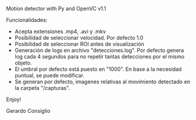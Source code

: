 Motion detector with Py and OpenVC v1.1

Funcionalidades:
- Acepta extensiones .mp4, .avi y .mkv
- Posibilidad de seleccionar velocidad. Por defecto 1.0
- Posibilidad de seleccionar ROI antes de visualización
- Generación de logs en archivo "detecciones.log". Por defecto genera log cada 4 segundos para no repetir tantas detecciones por el mismo objeto.
- El umbral por defecto está puesto en "1000". En base a la necesidad puntual, se puede modificar.
- Se generan por defecto, imagenes relativas al movimiento detectado en la carpeta "/capturas".

Enjoy!

Gerardo Consiglio
